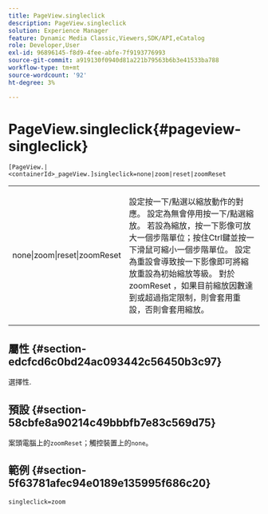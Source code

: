 ```yaml
---
title: PageView.singleclick
description: PageView.singleclick
solution: Experience Manager
feature: Dynamic Media Classic,Viewers,SDK/API,eCatalog
role: Developer,User
exl-id: 96896145-f8d9-4fee-abfe-7f9193776993
source-git-commit: a919130f0940d81a221b79563b6b3e41533ba788
workflow-type: tm+mt
source-wordcount: '92'
ht-degree: 3%

---
```


# PageView.singleclick{#pageview-singleclick}

`[PageView.|<containerId>_pageView.]singleclick=none|zoom|reset|zoomReset`

<table id="table_5654736F216D4ABC9FC783F83E0BBA03"> 
 <tbody> 
  <tr> 
   <td colname="col1"> <p> <span class="codeph"> none|zoom|reset|zoomReset </span> </p> </td> 
   <td colname="col2"> <p> 設定按一下/點選以縮放動作的對應。 設定為<span class="codeph">無</span>會停用按一下/點選縮放。 若設為<span class="codeph">縮放</span>，按一下影像可放大一個步階單位；按住Ctrl鍵並按一下滑鼠可縮小一個步階單位。 設定為<span class="codeph">重設</span>會導致按一下影像即可將縮放重設為初始縮放等級。 對於<span class="codeph"> zoomReset </span>，如果目前縮放因數達到或超過指定限制，則會套用重設，否則會套用縮放。 </p> </td> 
  </tr> 
 </tbody> 
</table>

## 屬性 {#section-edcfcd6c0bd24ac093442c56450b3c97}

選擇性.

## 預設 {#section-58cbfe8a90214c49bbbfb7e83c569d75}

案頭電腦上的`zoomReset`；觸控裝置上的`none`。

## 範例 {#section-5f63781afec94e0189e135995f686c20}

`singleclick=zoom`
